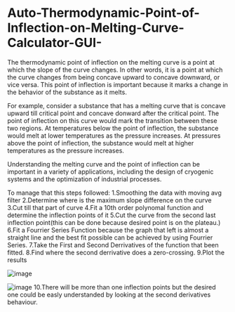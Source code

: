 # Auto-Thermodynamic-Point-of-Inflection-on-Melting-Curve-Calculator-GUI-



The thermodynamic point of inflection on the melting curve is a point at which the slope of the curve changes. In other words, it is a point at which the curve changes from being concave upward to concave downward, or vice versa. This point of inflection is important because it marks a change in the behavior of the substance as it melts.

For example, consider a substance that has a melting curve that is concave upward till critical point and concave donward after the critical point. The point of inflection on this curve would mark the transition between these two regions. At temperatures below the point of inflection, the substance would melt at lower temperatures as the pressure increases. At pressures above the point of inflection, the substance would melt at higher temperatures as the pressure increases.

Understanding the melting curve and the point of inflection can be important in a variety of applications, including the design of cryogenic systems and the optimization of industrial processes.

To manage that this steps followed:
1.Smoothing the data with moving avg filter 2.Determine where is the maximum slope difference on the curve 3.Cut till that part of curve 4.Fit a 10th order polynomal function and determine the inflection points of it 5.Cut the curve from the second last inflection point(this can be done because desired point is on the plateau.)
6.Fit a Fourrier Series Function because the graph that left is almost a straight line and the best fit  possible can be achieved by using Fourrier Series. 7.Take the First and Second Derrivatives of the function that been fitted. 8.Find where the second derrivative does a zero-crossing. 9.Plot the results















![image](https://user-images.githubusercontent.com/112509269/209764170-882f1739-470d-46e3-bf7d-1272e6542192.png)





































![image](https://user-images.githubusercontent.com/112509269/209764661-a15f930c-1ff0-49b7-8a87-598f41bec4ee.png)
10.There will be more than one inflection points but the desired one could be easly understanded by looking at the second derivatives behaviour.
